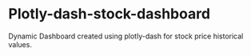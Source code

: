 # Plotly-dash-stock-dashboard
Dynamic Dashboard created using plotly-dash for stock price historical values.
